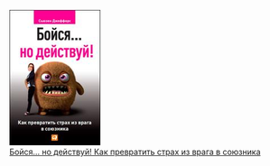 ![](Бойся…%20но%20действуй!%20Как%20превратить%20страх%20из%20врага%20в%20союзника.jpg)  
[Бойся… но действуй! Как превратить страх из врага в союзника](Бойся…%20но%20действуй!%20Как%20превратить%20страх%20из%20врага%20в%20союзника.md)
